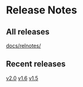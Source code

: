 # Release Notes

## All releases

[docs/relnotes/](docs/relnotes/)

## Recent releases

[v2.0](docs/relnotes/v2.0.txt)
[v1.6](docs/relnotes/v1.6.txt)
[v1.5](docs/relnotes/v1.5.txt)

